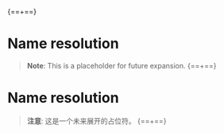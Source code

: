 {==+==}
# Name resolution

> **Note**: This is a placeholder for future expansion.
{==+==}
# Name resolution

> **注意**: 这是一个未来展开的占位符。
{==+==}